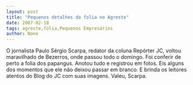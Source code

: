 ```yaml
---
layout: post
title: "Pequenos detalhes da folia no Agreste"
date: 2007-02-18
tags: agreste,folia,Pequenos Empresários
author: None
---
```

O jornalista Paulo Sérgio Scarpa, redator da coluna Repórter JC, voltou maravilhado de Bezerros, onde passou todo o domingo.
Foi conferir de perto a folia dos papangus. Anotou tudo e registrou em fotos. Eis alguns dos momentos que ele não deixou passar em branco. E brinda os leitores atentos do Blog do JC com suas imagens.
Valeu, Scarpa. 
